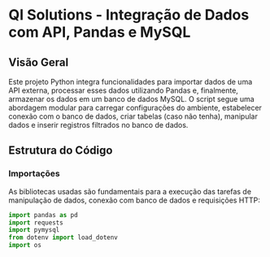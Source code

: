 # QI Solutions - Integração de Dados com API, Pandas e MySQL

## Visão Geral

Este projeto Python integra funcionalidades para importar dados de uma API externa, processar esses dados utilizando Pandas e, finalmente, armazenar os dados em um banco de dados MySQL. O script segue uma abordagem modular para carregar configurações do ambiente, estabelecer conexão com o banco de dados, criar tabelas (caso não tenha), manipular dados e inserir registros filtrados no banco de dados.

## Estrutura do Código

### Importações

As bibliotecas usadas são fundamentais para a execução das tarefas de manipulação de dados, conexão com banco de dados e requisições HTTP:

```python
import pandas as pd
import requests
import pymysql
from dotenv import load_dotenv
import os
